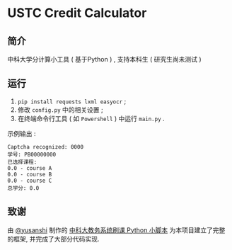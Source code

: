 # USTC Credit Calculator

## 简介

中科大学分计算小工具 ( 基于Python ) , 支持本科生 ( 研究生尚未测试 )

## 运行

1. `pip install requests lxml easyocr` ;
2. 修改 `config.py` 中的相关设置 ;
3. 在终端命令行工具 ( 如 `Powershell` ) 中运行 `main.py` .

示例输出 :

```plaintext
Captcha recognized: 0000
学号: PB00000000
已选择课程:
0.0 - course A
0.0 - course B
0.0 - course C
总学分: 0.0
```

## 致谢

由 [@yusanshi](https://github.com/yusanshi "https://github.com/yusanshi") 制作的 [中科大教务系统刷课 Python 小脚本](https://github.com/yusanshi/USTC-choose-course "https://github.com/yusanshi/USTC-choose-course") 为本项目建立了完整的框架, 并完成了大部分代码实现.
